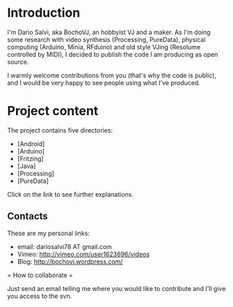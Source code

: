 Introduction
===========

I'm Dario Salvi, aka BochoVJ, an hobbyist VJ and a maker.
As I'm doing some research with video synthesis (Processing, PureData), physical computing (Arduino, Minia, RFduino) and old style VJing (Resolume controlled by MIDI), I decided to publish the code I am producing as open source.

I warmly welcome contributions from you (that's why the code is public), and I would be very happy to see people using what I've produced.

Project content
===============

The project contains five directories:

* [Android]
* [Arduino]
* [Fritzing]
* [Java]
* [Processing]
* [PureData]

Click on the link to see further explanations.

Contacts
--------

These are my personal links:

  * email: dariosalvi78 AT gmail.com
  * Vimeo: http://vimeo.com/user1623696/videos
  * Blog: http://bochovj.wordpress.com/

= How to collaborate =

Just send an email telling me where you would like to contribute and I'll give you access to the svn.
